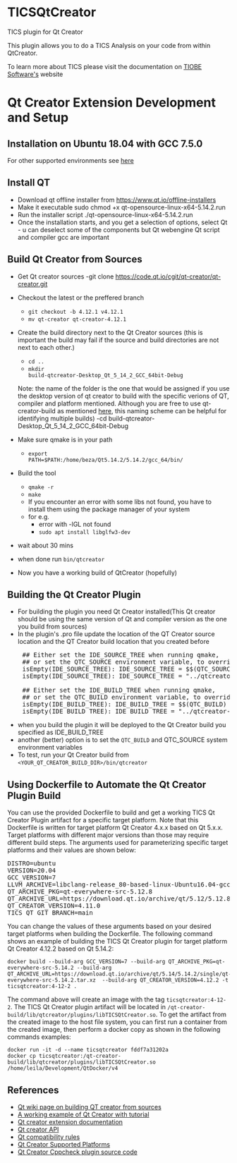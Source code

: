 # TICSQtCreator
TICS plugin for Qt Creator

This plugin allows you to do a TICS Analysis on your code from within QtCreator.

To learn more about TICS please visit the documentation on [TIOBE Software's](https://tiobe.com/tics/tics-framework/) website

# Qt Creator Extension Development and Setup

## Installation on Ubuntu 18.04 with GCC 7.5.0

For other supported environments see [here](https://doc.qt.io/qtcreator/creator-os-supported-platforms.html)

Install QT
---------------------------

- Download qt offline installer from https://www.qt.io/offline-installers
- Make it executable
    sudo chmod +x qt-opensource-linux-x64-5.14.2.run
- Run the installer script
 ./qt-opensource-linux-x64-5.14.2.run
- Once the installation starts, and you get a selection of options, select Qt - u can deselect some of the components but Qt webengine Qt script and compiler gcc are important

Build Qt Creator from Sources
-------------------------
- Get Qt creator sources
    -git clone https://code.qt.io/cgit/qt-creator/qt-creator.git
- Checkout the latest or the preffered branch
  - <code>git checkout -b  4.12.1 v4.12.1</code>
  - <code>mv qt-creator qt-creator-4.12.1</code>
- Create the build directory next to the Qt Creator sources (this is important the build may fail if the source and build directories are not next to each other.)
  - <code>cd ..</code>
  - <code>mkdir build-qtcreator-Desktop_Qt_5_14_2_GCC_64bit-Debug</code>

  Note: the name of the folder is the one that would be assigned if you use the desktop version of qt creator to build with the specific verions of QT, compiler and platform mentioned. Although you are free to use qt-creator-build as mentioned [here](https://wiki.qt.io/Building_Qt_Creator_from_Git), this naming scheme can be helpful for identifying multiple builds)
-cd build-qtcreator-Desktop_Qt_5_14_2_GCC_64bit-Debug
- Make sure qmake is in your path
  - <code>export PATH=$PATH:/home/beza/Qt5.14.2/5.14.2/gcc_64/bin/</code>
- Build the tool
  - <code>qmake -r <QtCreatorSourceDir></code>
  - <code>make</code>
  - If you encounter an error with some libs not found, you have to install them using the package manager of your system
  - for e.g.
    - error with -lGL not found
    - <code>sudo apt install libglfw3-dev</code>
- wait about 30 mins
- when done run <code>bin/qtcreator </code>
- Now you have a working build of QtCreator (hopefully)

Building the Qt Creator Plugin
--------------------------------------
- For building the plugin you need Qt Creator installed(This Qt creator should be using the same version of Qt and compiler version as the one you build from sources)
- In the plugin's .pro file update the location of the QT Creator source location and the QT Creator build location that you created before
 <pre>
    ## Either set the IDE_SOURCE_TREE when running qmake,
    ## or set the QTC_SOURCE environment variable, to override the default setting
    isEmpty(IDE_SOURCE_TREE): IDE_SOURCE_TREE = $$(QTC_SOURCE)
    isEmpty(IDE_SOURCE_TREE): IDE_SOURCE_TREE = "../qtcreator-src/qt-creator-4.12.1"

    ## Either set the IDE_BUILD_TREE when running qmake,
    ## or set the QTC_BUILD environment variable, to override the default setting
    isEmpty(IDE_BUILD_TREE): IDE_BUILD_TREE = $$(QTC_BUILD)
    isEmpty(IDE_BUILD_TREE): IDE_BUILD_TREE = "../qtcreator-build/build-qtcreator-Desktop_Qt_5_14_2_GCC_64bit-Debug"
</pre>
- when you build the plugin it will be deployed to the Qt Creator build you specified as IDE_BUILD_TREE
- another (better) option is to set the <code>QTC_BUILD</code> and QTC_SOURCE</code> system environment variables
- To test, run your Qt Creator build from <code><YOUR_QT_CREATOR_BUILD_DIR>/bin/qtcreator</code>

Using Dockerfile to Automate the Qt Creator Plugin Build
--------------------------------------------------------
You can use the provided Dockerfile to build and get a working TICS Qt Creator Plugin artifact for a specific target platform.
Note that this Dockerfile is written for target platform Qt Creator 4.x.x based on Qt 5.x.x. Target platforms with different major versions than those may require different build steps.
The arguments used for parameterizing specific target platforms and their values are shown below:

<pre>
DISTRO=ubuntu
VERSION=20.04
GCC_VERSION=7
LLVM_ARCHIVE=libclang-release_80-based-linux-Ubuntu16.04-gcc5.3-x86_64.7z
QT_ARCHIVE_PKG=qt-everywhere-src-5.12.8
QT_ARCHIVE_URL=https://download.qt.io/archive/qt/5.12/5.12.8/single/qt-everywhere-src-5.12.8.tar.xz
QT_CREATOR_VERSION=4.11.0
TICS_QT_GIT_BRANCH=main
</pre>

You can change the values of these arguments based on your desired target platforms when building the Dockerfile. The following command shows an example of building the TICS Qt Creator plugin for target platform Qt Creator 4.12.2 based on Qt 5.14.2:

```
docker build --build-arg GCC_VERSION=7 --build-arg QT_ARCHIVE_PKG=qt-everywhere-src-5.14.2 --build-arg QT_ARCHIVE_URL=https://download.qt.io/archive/qt/5.14/5.14.2/single/qt-everywhere-src-5.14.2.tar.xz  --build-arg QT_CREATOR_VERSION=4.12.2 -t ticsqtcreator:4-12-2 .
```
The command above will create an image with the tag `ticsqtcreator:4-12-2`. The TICS Qt Creator plugin artifact will be located in `/qt-creator-build/lib/qtcreator/plugins/libTICSQtCreator.so`. To get the artifact from the created image to the host file system, you can first run a container from the created image, then perform a docker copy as shown in the following commands examples:

```
docker run -it -d --name ticsqtcreator fddf7a31202a
docker cp ticsqtcreator:/qt-creator-build/lib/qtcreator/plugins/libTICSQtCreator.so /home/leila/Development/QtDocker/v4
```


## References
- [Qt wiki page on building QT creator from sources](https://wiki.qt.io/Building_Qt_Creator_from_Git)
- [A working example of Qt Creator with tutorial](http://blog.davidecoppola.com/2019/12/how-to-create-a-qt-creator-plugin/)
- [Qt creator extension documentation](https://doc.qt.io/qtcreator-extending/first-plugin.html)
- [Qt creator API](https://doc.qt.io/qtcreator-extending/qtcreator-api.html)
- [Qt compatibility rules](https://doc.qt.io/qtcreator-extending/coding-style.html#binary-and-source-compatibility)
- [Qt Creator Supported Platforms](https://doc.qt.io/qtcreator/creator-os-supported-platforms.html)
- [Qt Creator Cppcheck plugin source code](https://github.com/OneMoreGres/qtc-cppcheck/blob/master/src/QtcCppcheckPlugin.cpp)
